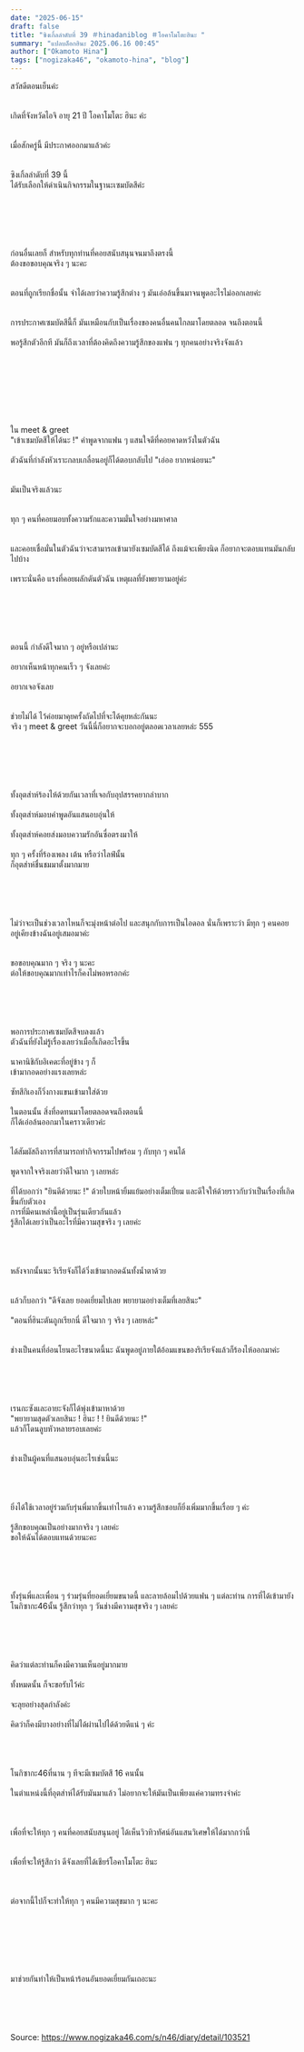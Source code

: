 ```yaml
---
date: "2025-06-15"
draft: false
title: "ซิงเกิ้ลลำดับที่ 39 ＃hinadaniblog ＃โอคาโมโตะฮินะ "
summary: "แปลบล็อกฮินะ 2025.06.16 00:45"
author: ["Okamoto Hina"]
tags: ["nogizaka46", "okamoto-hina", "blog"]
---
```


สวัสดีตอนเย็นค่ะ\
\
\
เกิดที่จังหวัดไอจิ อายุ 21 ปี โอคาโมโตะ ฮินะ ค่ะ\
\
\
เมื่อสักครู่นี้ มีประกาศออกมาแล้วค่ะ\
\
\
ซิงเกิ้ลลำดับที่ 39 นี้\
ได้รับเลือกให้ดำเนินกิจกรรมในฐานะเซมบัตสึค่ะ\
\
\
\
\
\
\
ก่อนอื่นเลยก็ สำหรับทุกท่านที่คอยสนับสนุนจนมาถึงตรงนี้\
ต้องขอขอบคุณจริง ๆ นะคะ\
\
\
ตอนที่ถูกเรียกชื่อนั้น จำได้เลยว่าความรู้สึกต่าง ๆ มันเอ่อล้นขึ้นมาจนพูดอะไรไม่ออกเลยค่ะ\
\
\
การประกาศเซมบัตสึนี้ก็ มันเหมือนกับเป็นเรื่องของคนอื่นคนไกลมาโดยตลอด จนถึงตอนนี้\
\
พอรู้สึกตัวอีกที มันก็ถึงเวลาที่ต้องคิดถึงความรู้สึกของแฟน ๆ ทุกคนอย่างจริงจังแล้ว\
\
\
\
\
\
\
\
\
ใน meet & greet\
"เข้าเซมบัตสึให้ได้นะ !" คำพูดจากแฟน ๆ แสนใจดีที่คอยคาดหวังในตัวฉัน\
\
ตัวฉันที่กำลังหัวเราะกลบเกลื่อนอยู่ก็ได้ตอบกลับไป "เอ่ออ ยากหน่อยนะ"\
\
\
มันเป็นจริงแล้วนะ\
\
\
ทุก ๆ คนที่คอยมอบทั้งความรักและความมั่นใจอย่างมหาศาล\
\
\
และคอยเชื่อมั่นในตัวฉันว่าจะสามารถเข้ามายังเซมบัตสึได้ ถึงแม้จะเพียงนิด ก็อยากจะตอบแทนมันกลับไปบ้าง\
\
เพราะนั่นคือ แรงที่คอยผลักดันตัวฉัน เหตุผลที่ยังพยายามอยู่ค่ะ\
\
\
\
\
\
\
ตอนนี้ กำลังดีใจมาก ๆ อยู่หรือเปล่านะ\
\
อยากเห็นหน้าทุกคนเร็ว ๆ จังเลยค่ะ\
\
อยากเจอจังเลย\
\
\
ช่วยไม่ได้ ไว้ค่อยมาคุยครั้งถัดไปที่จะได้คุยหล่ะกันนะ\
จริง ๆ meet & greet วันนี้นี่ก็อยากจะบอกอยู่ตลอดเวลาเลยหล่ะ 555\
\
\
\
\
\
\
ทั้งอุตส่าห์ร้องไห้ด้วยกันเวลาที่เจอกับอุปสรรคยากลำบาก\
\
ทั้งอุตส่าห์มอบคำพูดอันแสนอบอุ่นให้\
\
ทั้งอุตส่าห์คอยส่งมอบความรักอันซื่อตรงมาให้\
\
ทุก ๆ ครั้งที่ร้องเพลง เต้น หรือว่าไลฟ์นั้น\
ก็อุตส่าห์ชื่นชมมาตั้งมากมาย\
\
\
\
\
\
ไม่ว่าจะเป็นช่วงเวลาไหนก็จะมุ่งหน้าต่อไป และสนุกกับการเป็นไอดอล นั่นก็เพราะว่า มีทุก ๆ คนคอยอยู่เคียงข้างฉันอยู่เสมอมาค่ะ\
\
\
ขอขอบคุณมาก ๆ จริง ๆ นะคะ\
ต่อให้ขอบคุณมากเท่าไรก็คงไม่พอหรอกค่ะ\
\
\
\
\
\
พอการประกาศเซมบัตสึจบลงแล้ว\
ตัวฉันที่ยังไม่รู้เรื่องเลยว่าเมื่อกี้เกิดอะไรขึ้น\
\
นาคานิชิกับอิเคดะที่อยู่ข้าง ๆ ก็\
เข้ามากอดอย่างแรงเลยหล่ะ\
\
ซัทสึกิเองก็วิ่งกางแขนเข้ามาใส่ด้วย\
\
ในตอนนั้น สิ่งที่อดทนมาโดยตลอดจนถึงตอนนี้\
ก็ได้เอ่อล้นออกมาในคราวเดียวค่ะ\
\
\
ได้สัมผัสถึงการที่สามารถทำกิจกรรมไปพร้อม ๆ กับทุก ๆ คนได้\
\
พูดจากใจจริงเลยว่าดีใจมาก ๆ เลยหล่ะ
\
\
ที่ได้บอกว่า "ยินดีด้วยนะ !" ด้วยใบหน้ายิ้มแย้มอย่างเต็มเปี่ยม และดีใจให้ด้วยราวกับว่าเป็นเรื่องที่เกิดขึ้นกับตัวเอง\
การที่มีคนเหล่านี้อยู่เป็นรุ่นเดียวกันแล้ว\
รู้สึกได้เลยว่าเป็นอะไรที่มีความสุขจริง ๆ เลยค่ะ\
\
\
\
\
หลังจากนั้นนะ ริเรียจังก็ได้วิ่งเข้ามากอดฉันทั้งน้ำตาด้วย\
\
\
แล้วก็บอกว่า "ดีจังเลย ยอดเยี่ยมไปเลย พยายามอย่างเต็มที่เลยสินะ"\
\
"ตอนที่ฮินะตันถูกเรียกนี่ ดีใจมาก ๆ จริง ๆ เลยหล่ะ"\
\
\
ช่างเป็นคนที่อ่อนโยนอะไรขนาดนี้นะ ฉันพูดอยู่ภายใต้อ้อมแขนของริเรียจังแล้วก็ร้องไห้ออกมาค่ะ\
\
\
\
\
\
เรนกะซังและอายะจังก็ได้พุ่งเข้ามาหาด้วย\
"พยายามสุดตัวเลยสินะ ! ฮินะ ! ! ยินดีด้วยนะ !"\
แล้วก็โดนลูบหัวหลายรอบเลยค่ะ\
\
\
ช่างเป็นผู้คนที่แสนอบอุ่นอะไรเช่นนี้นะ\
\
\
\
\
ยิ่งได้ใช้เวลาอยู่ร่วมกับรุ่นพี่มากขึ้นเท่าไรแล้ว ความรู้สึกชอบก็ยิ่งเพิ่มมากขึ้นเรื่อย ๆ ค่ะ\
\
รู้สึกขอบคุณเป็นอย่างมากจริง ๆ เลยค่ะ\
ขอให้ฉันได้ตอบแทนด้วยนะคะ\
\
\
\
\
\
ทั้งรุ่นพี่และเพื่อน ๆ ร่วมรุ่นที่ยอดเยี่ยมขนาดนี้ และลายล้อมไปด้วยแฟน ๆ แต่ละท่าน การที่ได้เข้ามายังโนกิซากะ46นั้น รู้สึกว่าทุก ๆ วันช่างมีความสุขจริง ๆ เลยค่ะ\
\
\
\
\
\
คิดว่าแต่ละท่านก็คงมีความเห็นอยู่มากมาย\
\
ทั้งหมดนั้น ก็จะขอรับไว้ค่ะ\
\
จะลุยอย่างสุดกำลังค่ะ\
\
คิดว่าก็คงมีบางอย่างที่ไม่ได้ผ่านไปได้ด้วยดีแน่ ๆ ค่ะ\
\
\
\
\
โนกิซากะ46ที่นาน ๆ ทีจะมีเซมบัตสึ 16 คนนั้น\
\
ในตำแหน่งนี้ที่อุตส่าห์ได้รับมันมาแล้ว ไม่อยากจะให้มันเป็นเพียงแค่ความทรงจำค่ะ\
\
\
\
เพื่อที่จะให้ทุก ๆ คนที่คอยสนับสนุนอยู่ ได้เห็นวิวทิวทัศน์อันแสนวิเศษให้ได้มากกว่านี้\
\
\
เพื่อที่จะให้รู้สึกว่า ดีจังเลยที่ได้เชียร์โอคาโมโตะ ฮินะ\
\
\
\
ต่อจากนี้ไปก็จะทำให้ทุก ๆ คนมีความสุขมาก ๆ นะคะ\
\
\
\
\
\
\
\
มาช่วยกันทำให้เป็นหน้าร้อนอันยอดเยี่ยมกันเถอะนะ\
\
\
\
\
\
Source: https://www.nogizaka46.com/s/n46/diary/detail/103521
